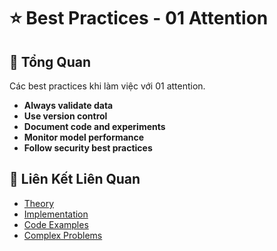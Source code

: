# ⭐ Best Practices - 01 Attention

## 🎯 Tổng Quan

Các best practices khi làm việc với 01 attention.

- **Always validate data**
- **Use version control**
- **Document code and experiments**
- **Monitor model performance**
- **Follow security best practices**

## 🔗 Liên Kết Liên Quan

- [Theory](./THEORY_01_attention.md)
- [Implementation](./IMPLEMENTATION_01_attention.md)
- [Code Examples](./CODE_EXAMPLES_01_attention.md)
- [Complex Problems](./COMPLEX_PROBLEMS.md)
